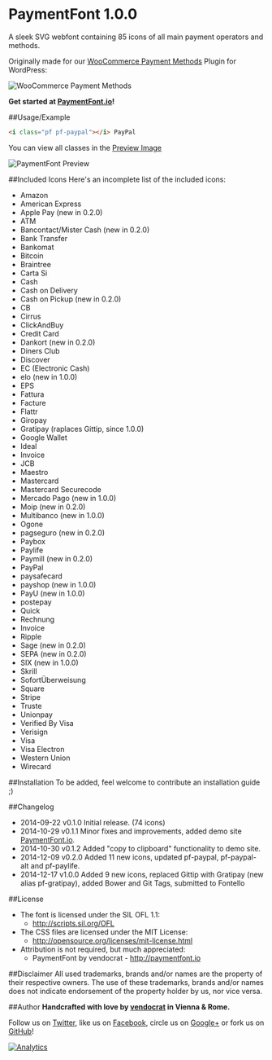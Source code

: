 PaymentFont 1.0.0
=================

A sleek SVG webfont containing 85 icons of all main payment operators and methods.

Originally made for our [WooCommerce Payment Methods](https://wordpress.org/plugins/woocommerce-payment-methods/) Plugin for WordPress:

![WooCommerce Payment Methods](https://github.com/vendocrat/WooCommerce-Payment-Methods/blob/master/screenshot-1.png)

**Get started at [PaymentFont.io](http://paymentfont.io)!**

##Usage/Example

```html
<i class="pf pf-paypal"></i> PayPal
```

You can view all classes in the [Preview Image](https://github.com/vendocrat/PaymentFont/blob/master/preview.png)

![PaymentFont Preview](https://github.com/vendocrat/PaymentFont/blob/master/preview.png)

##Included Icons
Here's an incomplete list of the included icons:

* Amazon
* American Express
* Apple Pay (new in 0.2.0)
* ATM
* Bancontact/Mister Cash (new in 0.2.0)
* Bank Transfer
* Bankomat
* Bitcoin
* Braintree
* Carta Si
* Cash
* Cash on Delivery
* Cash on Pickup (new in 0.2.0)
* CB
* Cirrus
* ClickAndBuy
* Credit Card
* Dankort (new in 0.2.0)
* Diners Club
* Discover
* EC (Electronic Cash)
* elo (new in 1.0.0)
* EPS
* Fattura
* Facture
* Flattr
* Giropay
* Gratipay (raplaces Gittip, since 1.0.0)
* Google Wallet
* Ideal
* Invoice
* JCB
* Maestro
* Mastercard
* Mastercard Securecode
* Mercado Pago (new in 1.0.0)
* Moip (new in 0.2.0)
* Multibanco (new in 1.0.0)
* Ogone
* pagseguro (new in 0.2.0)
* Paybox
* Paylife
* Paymill (new in 0.2.0)
* PayPal
* paysafecard
* payshop (new in 1.0.0)
* PayU (new in 1.0.0)
* postepay
* Quick
* Rechnung
* Invoice
* Ripple
* Sage (new in 0.2.0)
* SEPA (new in 0.2.0)
* SIX (new in 1.0.0)
* Skrill
* SofortÜberweisung
* Square
* Stripe
* Truste
* Unionpay
* Verified By Visa
* Verisign
* Visa
* Visa Electron
* Western Union
* Wirecard

##Installation
To be added, feel welcome to contribute an installation guide ;)

##Changelog
- 2014-09-22 v0.1.0 Initial release. (74 icons)
- 2014-10-29 v0.1.1 Minor fixes and improvements, added demo site [PaymentFont.io](http://paymentfont.io).
- 2014-10-30 v0.1.2 Added "copy to clipboard" functionality to demo site.
- 2014-12-09 v0.2.0 Added 11 new icons, updated pf-paypal, pf-paypal-alt and pf-paylife.
- 2014-12-17 v1.0.0 Added 9 new icons, replaced Gittip with Gratipay (new alias pf-gratipay), added Bower and Git Tags, submitted to Fontello

##License
- The font is licensed under the SIL OFL 1.1:
  - http://scripts.sil.org/OFL
- The CSS files are licensed under the MIT License:
  - http://opensource.org/licenses/mit-license.html
- Attribution is not required, but much appreciated:
  - PaymentFont by vendocrat - http://paymentfont.io

##Disclaimer
All used trademarks, brands and/or names are the property of their respective owners.
The use of these trademarks, brands and/or names does not indicate endorsement of the property holder by us, nor vice versa.

##Author
**Handcrafted with love by [vendocrat](http://vendocr.at/) in Vienna &amp; Rome.**

Follow us on [Twitter](https://twitter.com/vendocrat), like us on [Facebook](https://www.facebook.com/vendocrat), circle us on [Google+](https://plus.google.com/+vendocrat) or fork us on [GitHub](https://github.com/vendocrat)!

[![Analytics](https://ga-beacon.appspot.com/UA-57742328-1/vendocrat/PaymentFont)](https://github.com/igrigorik/ga-beacon)